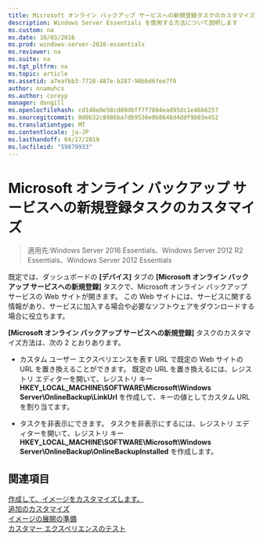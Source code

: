 ```yaml
---
title: Microsoft オンライン バックアップ サービスへの新規登録タスクのカスタマイズ
description: Windows Server Essentials を使用する方法について説明します
ms.custom: na
ms.date: 10/03/2016
ms.prod: windows-server-2016-essentials
ms.reviewer: na
ms.suite: na
ms.tgt_pltfrm: na
ms.topic: article
ms.assetid: a7eafbb3-7728-487e-b287-90bbd6fee7f0
author: nnamuhcs
ms.author: coreyp
manager: dongill
ms.openlocfilehash: cd148e0e58cd80dbff7f7884ead95dc1e46b6257
ms.sourcegitcommit: 0d0b32c8986ba7db9536e0b8648d4ddf9b03e452
ms.translationtype: MT
ms.contentlocale: ja-JP
ms.lasthandoff: 04/17/2019
ms.locfileid: "59879933"
---
```

# <a name="customize-sign-up-for-microsoft-online-backup-service-task"></a>Microsoft オンライン バックアップ サービスへの新規登録タスクのカスタマイズ

>適用先:Windows Server 2016 Essentials、Windows Server 2012 R2 Essentials、Windows Server 2012 Essentials

既定では、ダッシュボードの **[デバイス]** タブの **[Microsoft オンライン バックアップ サービスへの新規登録]** タスクで、Microsoft オンライン バックアップ サービスの Web サイトが開きます。 この Web サイトには、サービスに関する情報があり、サービスに加入する場合や必要なソフトウェアをダウンロードする場合に役立ちます。  
  
 **[Microsoft オンライン バックアップ サービスへの新規登録]** タスクのカスタマイズ方法は、次の 2 とおりあります。  
  
-   カスタム ユーザー エクスペリエンスを表す URL で既定の Web サイトの URL を置き換えることができます。 既定の URL を置き換えるには、レジストリ エディターを開いて、レジストリ キー**HKEY_LOCAL_MACHINE\SOFTWARE\Microsoft\Windows Server\OnlineBackup\LinkUrl** を作成して、キーの値としてカスタム URL を割り当てます。  
  
-   タスクを非表示にできます。 タスクを非表示にするには、レジストリ エディターを開いて、レジストリ キー**HKEY_LOCAL_MACHINE\SOFTWARE\Microsoft\Windows Server\OnlineBackup\OnlineBackupInstalled** を作成します。  
  
## <a name="see-also"></a>関連項目  
 [作成して、イメージをカスタマイズします。](Creating-and-Customizing-the-Image.md)   
 [追加のカスタマイズ](Additional-Customizations.md)   
 [イメージの展開の準備](Preparing-the-Image-for-Deployment.md)   
 [カスタマー エクスペリエンスのテスト](Testing-the-Customer-Experience.md)
